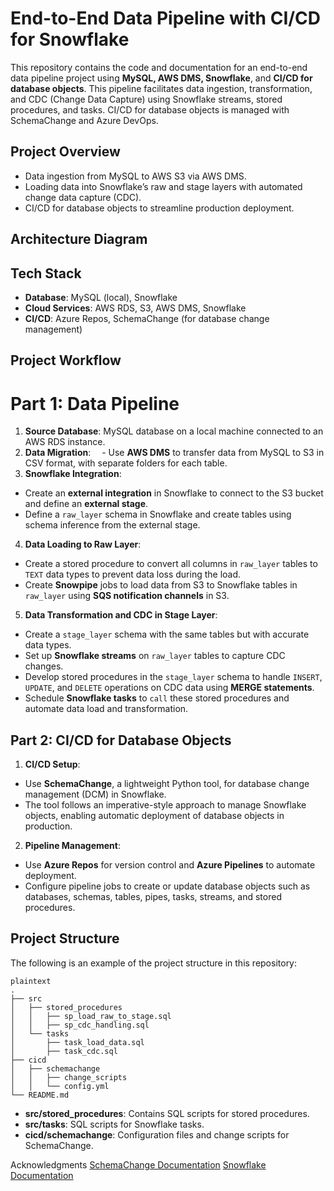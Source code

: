 # End-to-End Data Pipeline with CI/CD for Snowflake
This repository contains the code and documentation for an end-to-end data pipeline project using **MySQL, AWS DMS, Snowflake**, and **CI/CD for database objects**. This pipeline facilitates data ingestion, transformation, and CDC (Change Data Capture) using Snowflake streams, stored procedures, and tasks. CI/CD for database objects is managed with SchemaChange and Azure DevOps.

## Project Overview

- Data ingestion from MySQL to AWS S3 via AWS DMS.
- Loading data into Snowflake’s raw and stage layers with automated change data capture (CDC).
- CI/CD for database objects to streamline production deployment.

## Architecture Diagram


## Tech Stack
- **Database**: MySQL (local), Snowflake
- **Cloud Services**: AWS RDS, S3, AWS DMS, Snowflake
- **CI/CD**: Azure Repos, SchemaChange (for database change management)
 
## Project Workflow
# Part 1: Data Pipeline
1. **Source Database**: MySQL database on a local machine connected to an AWS RDS instance.
2. **Data Migration**:
&emsp;- Use **AWS DMS** to transfer data from MySQL to S3 in CSV format, with separate folders for each table.
3. **Snowflake Integration**:
- Create an **external integration** in Snowflake to connect to the S3 bucket and define an **external stage**.
- Define a ```raw_layer``` schema in Snowflake and create tables using schema inference from the external stage.
4. **Data Loading to Raw Layer**:
- Create a stored procedure to convert all columns in ```raw_layer``` tables to ```TEXT``` data types to prevent data loss during the load.
- Create **Snowpipe** jobs to load data from S3 to Snowflake tables in ```raw_layer``` using **SQS notification channels** in S3.
5. **Data Transformation and CDC in Stage Layer**:
- Create a ```stage_layer``` schema with the same tables but with accurate data types.
- Set up **Snowflake streams** on ```raw_layer``` tables to capture CDC changes.
- Develop stored procedures in the ```stage_layer``` schema to handle ```INSERT```, ```UPDATE```, and ```DELETE``` operations on CDC data using **MERGE statements**.
- Schedule **Snowflake tasks** to ```call``` these stored procedures and automate data load and transformation.


## Part 2: CI/CD for Database Objects
1. **CI/CD Setup**:
- Use **SchemaChange**, a lightweight Python tool, for database change management (DCM) in Snowflake.
- The tool follows an imperative-style approach to manage Snowflake objects, enabling automatic deployment of database objects in production.
2. **Pipeline Management**:
- Use **Azure Repos** for version control and **Azure Pipelines** to automate deployment.
- Configure pipeline jobs to create or update database objects such as databases, schemas, tables, pipes, tasks, streams, and stored procedures.

## Project Structure
The following is an example of the project structure in this repository:

```
plaintext
.
├── src
│   ├── stored_procedures
│   │   ├── sp_load_raw_to_stage.sql
│   │   ├── sp_cdc_handling.sql
│   └── tasks
│       ├── task_load_data.sql
│       ├── task_cdc.sql
├── cicd
│   ├── schemachange
│   │   ├── change_scripts
│   │   └── config.yml
└── README.md
```
- **src/stored_procedures**: Contains SQL scripts for stored procedures.
- **src/tasks**: SQL scripts for Snowflake tasks.
- **cicd/schemachange**: Configuration files and change scripts for SchemaChange.

Acknowledgments
[SchemaChange Documentation](https://github.com/Snowflake-Labs/schemachange)
[Snowflake Documentation](https://docs.snowflake.com/)
